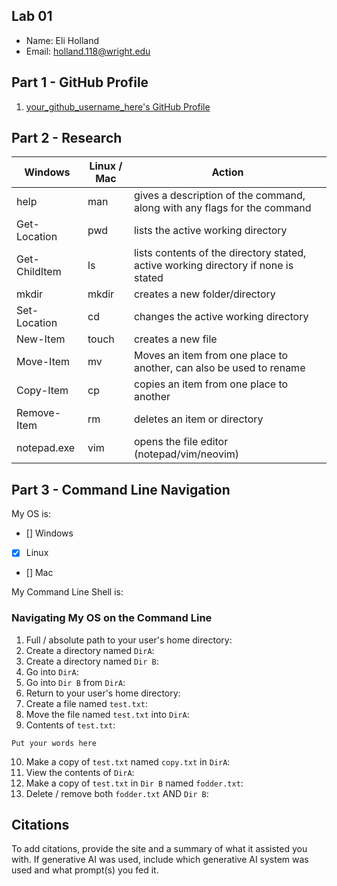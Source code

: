 ## Lab 01

- Name: Eli Holland
- Email: holland.118@wright.edu

## Part 1 - GitHub Profile

1. [your_github_username_here's GitHub Profile](FIXTHISURL-https://github.com/your_username)

## Part 2 - Research

| Windows | Linux / Mac | Action |
| ---     | ---         | ---    |
| help    | man         | gives a description of the command, along with any flags for the command |
| Get-Location | pwd    | lists the active working directory |
| Get-ChildItem | ls    | lists contents of the directory stated, active working directory if none is stated |
| mkdir   | mkdir       | creates a new folder/directory |
| Set-Location | cd     | changes the active working directory |
| New-Item | touch      | creates a new file |
| Move-Item | mv        | Moves an item from one place to another, can also be used to rename |
| Copy-Item | cp        | copies an item from one place to another |
| Remove-Item | rm      | deletes an item or directory |
| notepad.exe | vim     | opens the file editor (notepad/vim/neovim) |

## Part 3 - Command Line Navigation

My OS is:
- [] Windows
- [x] Linux
- [] Mac

My Command Line Shell is: 

### Navigating My OS on the Command Line

1. Full / absolute path to your user's home directory:
2. Create a directory named `DirA`:
3. Create a directory named `Dir B`:
4. Go into `DirA`:
5. Go into `Dir B` from `DirA`:
6. Return to your user's home directory:
7. Create a file named `test.txt`:
8. Move the file named `test.txt` into `DirA`:
9. Contents of `test.txt`:
```
Put your words here
```
10. Make a copy of `test.txt` named `copy.txt` in `DirA`:
11. View the contents of `DirA`: 
12. Make a copy of `test.txt` in `Dir B` named `fodder.txt`:
13. Delete / remove both `fodder.txt` AND `Dir B`:

## Citations

To add citations, provide the site and a summary of what it assisted you with.  If generative AI was used, include which generative AI system was used and what prompt(s) you fed it.





